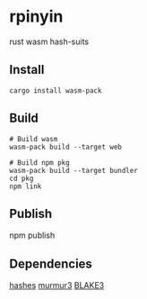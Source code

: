 # rpinyin

rust wasm hash-suits

## Install

```shell
cargo install wasm-pack
```

## Build

```shell
# Build wasm
wasm-pack build --target web

# Build npm pkg
wasm-pack build --target bundler
cd pkg
npm link
```

## Publish

npm publish

## Dependencies

[hashes](https://github.com/RustCrypto/hashes)
[murmur3](https://github.com/stusmall/murmur3)
[BLAKE3](https://github.com/BLAKE3-team/BLAKE3)
